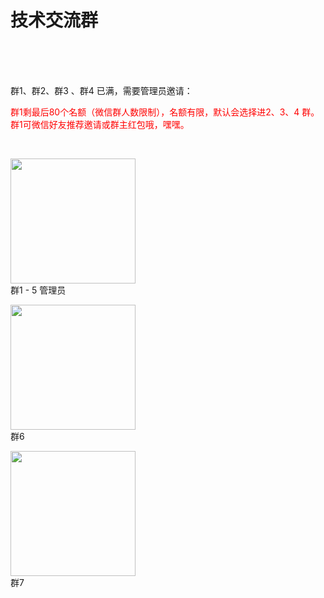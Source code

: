# 技术交流群
<br>
<br>
<br>

群1、群2、群3 、群4 已满，需要管理员邀请：

<font color=red>群1剩最后80个名额（微信群人数限制），名额有限，默认会选择进2、3、4 群。群1可微信好友推荐邀请或群主红包哦，嘿嘿。</font>

<br>

<img src="https://cdn.nlark.com/yuque/0/2020/png/179380/1580887333501-5692cbc9-4da6-4978-a0b1-25c2ad103f84.png" style="width:200px"/><br>
群1 - 5  管理员<br>

<img src="https://cdn.nlark.com/yuque/0/2020/png/179380/1604471833901-241991e6-095d-4181-9298-17267fc3091e.png" style="width:200px"/><br>
群6<br>

<img src="https://cdn.nlark.com/yuque/0/2020/png/179380/1604471848115-bb25283a-92f0-43bd-88a2-c2fa77d8795e.png" style="width:200px"/><br>
群7